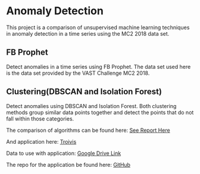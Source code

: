 # Anomaly Detection 
This project is a comparison of unsupervised machine learning techniques in anomaly detection in a time series using the MC2 2018 data set.

## FB Prophet
Detect anomalies in a time series using FB Prophet. The data set used here is the data set provided by the VAST Challenge MC2 2018. 

## Clustering(DBSCAN and Isolation Forest)
Detect anomalies using DBSCAN and Isolation Forest. Both clustering methods group similar data points together and detect the points that do not fall within those categories.

The comparison of algorithms can be found here: [See Report Here](https://docs.google.com/document/d/1CpHLuq-9X0ZxNOsdVrULvHSJF0oGfISrxS4kL8FefyM/edit?usp=sharing)

And application here: [Troivis](https://troivis.netlify.app/)

Data to use with application: [Google Drive Link](https://drive.google.com/file/d/11i7UZ26k75jt3_ad414D0lEG-dr5D6vO/view?usp=sharing)

The repo for the application be found here: [GitHub](https://github.com/imoris11/troi)
